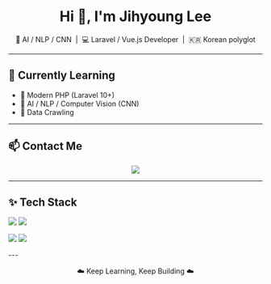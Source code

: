 <h1 align="center">Hi 👋, I'm Jihyoung Lee</h1>
<p align="center">
  🧠 AI / NLP / CNN  &nbsp;|&nbsp; 💻 Laravel / Vue.js Developer &nbsp;|&nbsp; 🇰🇷 Korean polyglot
</p>

---

## 🌱 Currently Learning
- 🐘 Modern PHP (Laravel 10+)
- 🤖 AI / NLP / Computer Vision (CNN)
- 🔎 Data Crawling

---

## 📫 Contact Me

<p align="center">
  <a href="mailto:wlgud3412@naver.com"><img src="https://img.shields.io/badge/NAVER-03C75A?style=for-the-badge&logo=naver&logoColor=white"/></a>
</p>

---

## ✨ Tech Stack

<img src="https://skillicons.dev/icons?i=laravel,php,vue,git,html,css,mysql" />
<img src="https://skillicons.dev/icons?i=python,pytorch,tensorflow,flask,postgresql" />
<p>
  <img src="https://img.shields.io/badge/C++-00599C?style=for-the-badge&logo=c%2b%2b&logoColor=white" />
  <img src="https://img.shields.io/badge/C%23-239120?style=for-the-badge&logo=c-sharp&logoColor=white" />
</p>
---

<p align="center">
  ☁️ Keep Learning, Keep Building ☁️  
</p>


<!---
jihyoung-lee/jihyoung-lee is a ✨ special ✨ repository because its `README.md` (this file) appears on your GitHub profile.
You can click the Preview link to take a look at your changes.
--->
